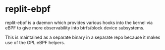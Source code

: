 # replit-ebpf

replit-ebpf is a daemon which provides various hooks into the kernel via eBPF to give more observability into btrfs/block device subsystems.

This is maintained as a separate binary in a separate repo because it makes use of the GPL eBPF helpers.
